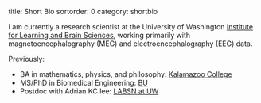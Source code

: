 title: Short Bio
sortorder: 0
category: shortbio

I am currently a research scientist at the University of Washington
[Institute for Learning and Brain Sciences](http://ilabs.washington.edu),
working primarily with magnetoencephalography (MEG) and
electroencephalography (EEG) data.

Previously:

- BA in mathematics, physics, and philosophy: [Kalamazoo College](https://www.kzoo.edu/)
- MS/PhD in Biomedical Engineering: [BU](https://www.bu.edu/eng/departments/bme/)
- Postdoc with Adrian KC lee: [LABSN at UW](http://depts.washington.edu/labsn/People/Lee/lee.html)

